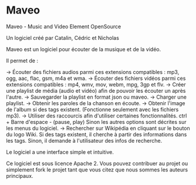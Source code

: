 # Maveo
Maveo - Music and Video Element OpenSource

Un logiciel créé par Catalin, Cédric et Nicholas

Maveo est un logiciel pour écouter de la musique et de la vidéo.

Il permet de :

-> Écouter des fichiers audios parmi ces extensions compatibles : mp3, ogg, aac, flac, gsm, m4a et wma.
-> Écouter des fichiers vidéos parmi ces extensions compatibles : mp4, wmv, mov, webm, mpg, 3gp et flv.
-> Créer une playlist de média (audio et vidéo) afin de pouvoir les écouter un après l'autre.
-> Sauvegarder la playlist en format json ou maveo.
-> Charger une playlist.
-> Obtenir les paroles de la chanson en écoute.
-> Obtenir l'image de l'album si des tags existent. (Fonctionne seulement avec les fichiers mp3).
-> Utiliser des raccourcis afin d'utiliser certaines fonctionnalités.
ctrl + Barre d'espace - (pause, play)
Sinon les autres options sont décrites sur les menus du logiciel.
-> Rechercher sur Wikipédia en cliquant sur le bouton du logo Wiki. Si des tags existent, il cherche à partir des informations dans les tags. Sinon, il demande à l'utilisateur des infos de recherche.

Le logiciel a une interface simple et intuitive.

Ce logiciel est sous licence Apache 2.
Vous pouvez contribuer au projet ou simplement fork le projet tant que vous citez que nous sommes les auteurs principaux.


